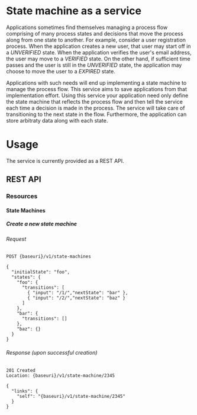 # State machine as a service

Applications sometimes find themselves managing a process flow comprising of many process states and decisions that move the process along from one state to another. For example, consider a user registration process. When the application creates a new user, that user may start off in a *UNVERIFIED* state. When the application verifies the user's email address, the user may move to a *VERIFIED* state. On the other hand, if sufficient time passes and the user is still in the *UNVERIFIED* state, the application may choose to move the user to a *EXPIRED* state.

Applications with such needs will end up implementing a state machine to manage the process flow. This service aims to save applications from that implementation effort. Using this service your application need only define the state machine that reflects the process flow and then tell the service each time a decision is made in the process. The service will take care of transitioning to the next state in the flow. Furthermore, the application can store arbitraty data along with each state.

# Usage
The service is currently provided as a REST API. 

## REST API

### Resources

#### State Machines

##### Create a new state machine

###### Request

    POST {baseuri}/v1/state-machines

    {
      "initialState": "foo",
      "states": {
        "foo": {
          "transitions": [
            { "input": "/1/","nextState": "bar" },
            { "input": "/2/","nextState": "baz" }
          ]
        },
        "bar": {
          "transitions": []
        },
        "baz": {}
      }
    }

###### Response (upon successful creation)

    201 Created
    Location: {baseuri}/v1/state-machine/2345

    {
      "links": {
        "self": "{baseuri}/v1/state-machine/2345"
      }
    }
